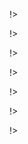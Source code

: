 

<!agenda|title=International Workshop on Smalltalk Technologies

<!day|start=2024 July 09th

<!segment|start=10:30

<!talk|subject=Modular and Extensible Extract Method&length=30&author=Balša Šarenac, Stéphane Ducasse, Guillermo Polito and Gordana Rakić&room=Room B!>
<!talk|subject=Redesigning FFI calls in Pharo: exploiting the baseline JIT for more performance and low maintenance&length=30&author=Juan Ignacio Bianchi and Guillermo Polito&room=Room B!>
<!talk|subject=Inlined Code Generation for Smalltalk&length=30&author=Daniel Franklin and Dave Mason&room=Room B!>

!>

<!segment|start=14:00

<!talk|subject=Runtime type collecting and transpilation to a static language&length=30&author=Richard Uttner and Pavel Krivanek&room=Room B!>
<!talk|subject=MethodProxies: A Safe and Fast Message-Passing Control Library&length=30&author=Sebastian Jordan Montaño, Juan Pablo Sandoval Alcocer, Guillermo Polito, Stéphane Ducasse and Pablo Tesone&room=Room B!>
<!talk|subject=Smalltalk JIT Compilation: LLVM Experimentation&length=30&author=Janat Baig and Dave Mason&room=Room B!>

!>

!>

<!day|start=2024 July 11th

<!segment|start=9:30

<!talk|subject=Modest-Pharo: Unit Test Generation for Pharo Based on Traces and Metamodels&length=30&author=Gabriel Darbord, Fabio Vandewaeter, Anne Etien, Nicolas Anquetil and Benoit Verhaeghe&room=Room B!>
<!talk|subject=SoSAF: A Pharo-Based Framework for Enhancing System-Of-Systems Dependencies Analysis&length=30&author=Mouhamadou Falilou Ball, Patrick Auger, Jannik Laval and Loïc Lagadec&room=Room B!>
<!break|subject=Coffee Break &length=30&room=Amphi!>
<!talk|subject=Towards resilience against highly dynamic challenges for Wireless Sensor Networks&length=30&author=Patrick Auger, Mouhamadou Ball, Loïc Lagadec and Jannik Laval&room=Room B!>
<!talk|subject=Intentional Benchmarking of Dynamic Languages&length=30&author= 	Maisha Labiba and Dave Mason&room=Room B!>

!>

<!segment|start=14:00

<!talk|subject=Phausto: fast and accessible DSP programming for sound and music creation in Pharo&length=30&author=Domenico Cipriani&room=Room B!>
<!talk|subject=A Graphical Language Server on the Smalltalk Platform&length=30&author=Graham McLeod and Gareth Cox&room=Room B!>
<!talk|subject=Pyramidion: a framework to develop domain specific views&length=30&author=Yann Le Goff, Alain Plantec, Pierre Laborde and Mickaël Kerboeuf&room=Room B!>
<!talk|subject=A Remote Browser Development Tool for Pharo&length=30&author=Mohammed Qasim Khan and Dave Mason&room=Room B!>

!>

!>

!>
